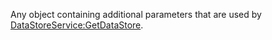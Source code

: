 Any object containing additional parameters that are used by
[DataStoreService:GetDataStore](https://create.roblox.com/docs/reference/engine/classes/DataStoreService#GetDataStore).